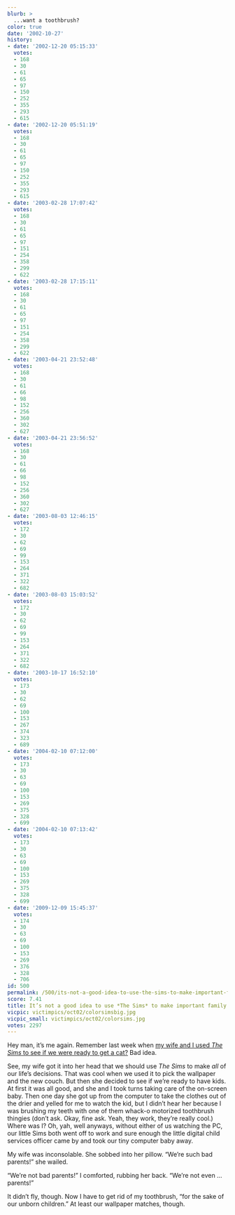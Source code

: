 ```yaml
---
blurb: >
  ...want a toothbrush?
color: true
date: '2002-10-27'
history:
- date: '2002-12-20 05:15:33'
  votes:
  - 168
  - 30
  - 61
  - 65
  - 97
  - 150
  - 252
  - 355
  - 293
  - 615
- date: '2002-12-20 05:51:19'
  votes:
  - 168
  - 30
  - 61
  - 65
  - 97
  - 150
  - 252
  - 355
  - 293
  - 615
- date: '2003-02-28 17:07:42'
  votes:
  - 168
  - 30
  - 61
  - 65
  - 97
  - 151
  - 254
  - 358
  - 299
  - 622
- date: '2003-02-28 17:15:11'
  votes:
  - 168
  - 30
  - 61
  - 65
  - 97
  - 151
  - 254
  - 358
  - 299
  - 622
- date: '2003-04-21 23:52:48'
  votes:
  - 168
  - 30
  - 61
  - 66
  - 98
  - 152
  - 256
  - 360
  - 302
  - 627
- date: '2003-04-21 23:56:52'
  votes:
  - 168
  - 30
  - 61
  - 66
  - 98
  - 152
  - 256
  - 360
  - 302
  - 627
- date: '2003-08-03 12:46:15'
  votes:
  - 172
  - 30
  - 62
  - 69
  - 99
  - 153
  - 264
  - 371
  - 322
  - 682
- date: '2003-08-03 15:03:52'
  votes:
  - 172
  - 30
  - 62
  - 69
  - 99
  - 153
  - 264
  - 371
  - 322
  - 682
- date: '2003-10-17 16:52:10'
  votes:
  - 173
  - 30
  - 62
  - 69
  - 100
  - 153
  - 267
  - 374
  - 323
  - 689
- date: '2004-02-10 07:12:00'
  votes:
  - 173
  - 30
  - 63
  - 69
  - 100
  - 153
  - 269
  - 375
  - 328
  - 699
- date: '2004-02-10 07:13:42'
  votes:
  - 173
  - 30
  - 63
  - 69
  - 100
  - 153
  - 269
  - 375
  - 328
  - 699
- date: '2009-12-09 15:45:37'
  votes:
  - 174
  - 30
  - 63
  - 69
  - 100
  - 153
  - 269
  - 376
  - 328
  - 706
id: 500
permalink: /500/its-not-a-good-idea-to-use-the-sims-to-make-important-family-decisions/
score: 7.41
title: It’s not a good idea to use *The Sims* to make important family decisions.
vicpic: victimpics/oct02/colorsimsbig.jpg
vicpic_small: victimpics/oct02/colorsims.jpg
votes: 2297
---
```


Hey man, it’s me again. Remember last week when [my wife and I used *The
Sims* to see if we were ready to get a cat?](%ARTICLE[491]%) Bad
idea.

See, my wife got it into her head that we should use *The Sims* to make
*all* of our life’s decisions. That was cool when we used it to pick the
wallpaper and the new couch. But then she decided to see if we’re ready
to have kids. At first it was all good, and she and I took turns taking
care of the on-screen baby. Then one day she got up from the computer to
take the clothes out of the drier and yelled for me to watch the kid,
but I didn’t hear her because I was brushing my teeth with one of them
whack-o motorized toothbrush thingies (don’t ask. Okay, fine ask. Yeah,
they work, they’re really cool.) Where was I? Oh, yah, well anyways,
without either of us watching the PC, our little Sims both went off to
work and sure enough the little digital child services officer came by
and took our tiny computer baby away.

My wife was inconsolable. She sobbed into her pillow. “We’re such bad
parents!” she wailed.

“We’re not bad parents!” I comforted, rubbing her back. “We’re not even
… parents!”

It didn’t fly, though. Now I have to get rid of my toothbrush, “for the
sake of our unborn children.” At least our wallpaper matches, though.